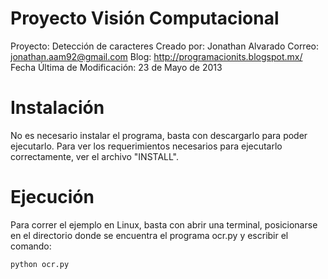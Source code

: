 Proyecto Visión Computacional
===============
Proyecto: Detección de caracteres
Creado por: Jonathan Alvarado
Correo: jonathan.aam92@gmail.com
Blog: http://programacionits.blogspot.mx/
Fecha Última de Modificación: 23 de Mayo de 2013

Instalación
===========

No es necesario instalar el programa, basta con descargarlo
para poder ejecutarlo. Para ver los requerimientos necesarios
para ejecutarlo correctamente, ver el archivo "INSTALL".

Ejecución
=========

Para correr el ejemplo en Linux, basta con abrir una terminal,
posicionarse en el directorio donde se encuentra el programa ocr.py
y escribir el comando:

  	python ocr.py
